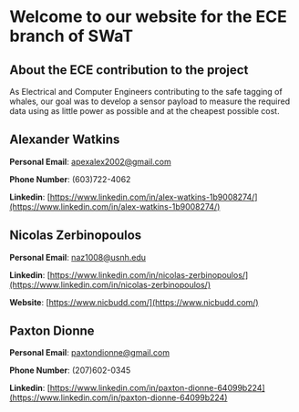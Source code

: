 # Welcome to our website for the ECE branch of SWaT

## About the ECE contribution to the project
As Electrical and Computer Engineers contributing to the safe tagging of whales, our goal was to develop a sensor payload to measure the required data using as little power as possible and at the cheapest possible cost.

## Alexander Watkins
**Personal Email**: apexalex2002@gmail.com

**Phone Number**: (603)722-4062

**Linkedin**: [https://www.linkedin.com/in/alex-watkins-1b9008274/](https://www.linkedin.com/in/alex-watkins-1b9008274/)

## Nicolas Zerbinopoulos
**Personal Email**: naz1008@usnh.edu

**Linkedin**: [https://www.linkedin.com/in/nicolas-zerbinopoulos/](https://www.linkedin.com/in/nicolas-zerbinopoulos/)

**Website**: [https://www.nicbudd.com/](https://www.nicbudd.com/)

## Paxton Dionne
**Personal Email**: paxtondionne@gmail.com

**Phone Number**: (207)602-0345

**Linkedin**: [https://www.linkedin.com/in/paxton-dionne-64099b224](https://www.linkedin.com/in/paxton-dionne-64099b224)

